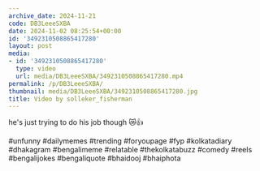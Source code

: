 ```yaml
---
archive_date: 2024-11-21
code: DB3LeeeSXBA
date: 2024-11-02 08:25:54+00:00
id: '3492310508865417280'
layout: post
media:
- id: '3492310508865417280'
  type: video
  url: media/DB3LeeeSXBA/3492310508865417280.mp4
permalink: /p/DB3LeeeSXBA/
thumbnail: media/DB3LeeeSXBA/3492310508865417280.jpg
title: Video by solleker_fisherman
---
```


he's just trying to do his job though 😿👍  
  
#unfunny #dailymemes #trending #foryoupage #fyp  #kolkatadiary #dhakagram #bengalimeme #relatable #thekolkatabuzz #comedy #reels #bengalijokes #bengaliquote  #bhaidooj #bhaiphota
